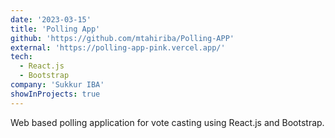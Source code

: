 ```yaml
---
date: '2023-03-15'
title: 'Polling App'
github: 'https://github.com/mtahiriba/Polling-APP'
external: 'https://polling-app-pink.vercel.app/'
tech:
  - React.js
  - Bootstrap
company: 'Sukkur IBA'
showInProjects: true
---
```


Web based polling application for vote casting using React.js and Bootstrap.
